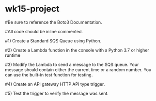 # wk15-project
#Be sure to reference the Boto3 Documentation.

#All code should be inline commented.

#1) Create a Standard SQS Queue using Python.

#2) Create a Lambda function in the console with a Python 3.7 or higher runtime

#3) Modify the Lambda to send a message to the SQS queue. Your message should contain either the current time or a random number. You can use the built-in test function for testing.

#4) Create an API gateway HTTP API type trigger.

#5) Test the trigger to verify the message was sent.

